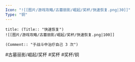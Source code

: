 ```yaml
---
Icon: "![[图片/游戏攻略/古墓丽影/崛起/奖杯/快速恢复.png|30]]"
Type: "铜"
---
```

```ad-common-bronze-trophy
title: (Title:: "快速恢复")
![[图片/游戏攻略/古墓丽影/崛起/奖杯/快速恢复.png|100]]

(Comment:: "于战斗中治疗自己 3 次")
```

#古墓丽影/崛起/奖杯 #奖杯 #奖杯/铜
